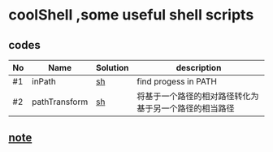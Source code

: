 # coolShell ,some useful shell scripts

## codes

| No | Name | Solution | description |
| -- | ---- | -------- | ----------- |
| #1 | inPath | [sh](./src/01-inPath.sh) | find progess in PATH |
| #2 | pathTransform | [sh](./src/02-pathTransform.sh) | 将基于一个路径的相对路径转化为基于另一个路径的相当路径 |

## [note](./noteBook.md)